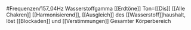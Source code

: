 #Frequenzen/157_04Hz
Wasserstoffgamma
[[Erdtöne]]
Ton=[[Dis]]
[[Alle Chakren]]
[[Harmonisierend]], [[Ausgleich]] des [[Wasserstoff]]haushalt, löst [[Blockaden]] und [[Verstimmungen]]
Gesamter Körperbereich